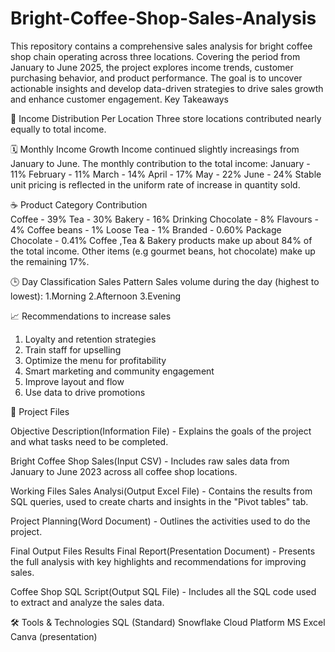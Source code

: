 # Bright-Coffee-Shop-Sales-Analysis
This repository contains a comprehensive sales analysis for bright coffee shop chain operating across three locations. Covering the period from January to June 2025, the project explores income trends, customer purchasing behavior, and product performance. The goal is to uncover actionable insights and develop data-driven strategies to drive sales growth and enhance customer engagement.
Key Takeaways

📍 Income Distribution Per Location
Three store locations contributed nearly equally to total income.

🗓️ Monthly Income Growth
Income continued slightly increasings from January to June.
The monthly contribution to the total income:
January - 11%
February - 11%
March - 14%
April - 17%
May - 22%
June - 24%
Stable unit pricing is reflected in the uniform rate of increase in quantity sold.

☕ Product Category Contribution  
Coffee - 39%
Tea - 30%
Bakery - 16%
Drinking Chocolate - 8%
Flavours - 4%
Coffee beans - 1%
Loose Tea - 1%
Branded - 0.60%
Package Chocolate - 0.41%
Coffee ,Tea & Bakery products make up about 84% of the total income.
Other items (e.g gourmet beans, hot chocolate) make up the remaining 17%.

🕒 Day Classification Sales Pattern
Sales volume during the day (highest to lowest):
1.Morning
2.Afternoon
3.Evening

📈 Recommendations to increase sales
 1. Loyalty and retention strategies
 2. Train staff for upselling
 3. Optimize the menu for profitability
 4. Smart marketing and community engagement
 5. Improve layout and flow
 6. Use data to drive promotions

📂 Project Files

 Objective Description(Information File) -
    Explains the goals of the project and what tasks need to be completed.
    
 Bright Coffee Shop Sales(Input CSV) -
    Includes raw sales data from January to June 2023 across all coffee shop locations.

 Working Files
 Sales Analysi(Output Excel File) -
      Contains the results from SQL queries, used to create charts and insights in the "Pivot tables" tab.
      
 Project Planning(Word Document) -
    Outlines the activities used to do the project.

 Final Output Files
 Results Final Report(Presentation Document) -
    Presents the full analysis with key highlights and recommendations for improving sales.
    
 Coffee Shop SQL Script(Output SQL File) -
    Includes all the SQL code used to extract and analyze the sales data.

🛠️ Tools & Technologies
SQL (Standard)
Snowflake Cloud Platform
MS Excel
Canva (presentation)
